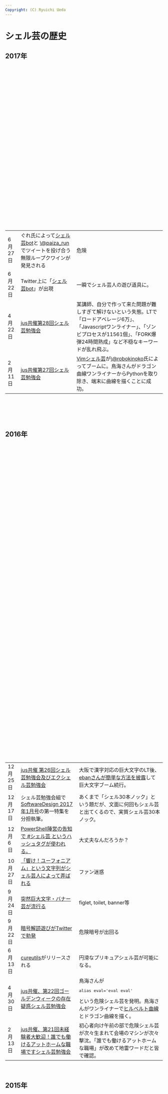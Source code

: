 ```yaml
---
Copyright: (C) Ryuichi Ueda
---
```


# シェル芸の歴史
<h2>2017年</h2><br />
<br />
<table><br />
<tbody><br />
<tr><br />
<td>6月27日</td><br />
<td>ぐれ氏によって<a href="https://twitter.com/minyoruminyon">シェル芸bot</a>と <a href="https://twitter.com/paiza_run">\@paiza_run</a> でツイートを投げ合う無限ループクワインが発見される</td><br />
<td>危険</td><br />
</tr><br />
<br />
<br />
<tr><br />
<td>6月22日</td><br />
<td>Twitter上に「<a href="https://twitter.com/minyoruminyon">シェル芸bot</a>」が出現</td><br />
<td>一瞬でシェル芸人の遊び道具に。</td><br />
</tr><br />
<br />
<tr><br />
<td>4月22日</td><br />
<td><a href="/?p=9632">jus共催第28回シェル芸勉強会</a></td><br />
<td>某講師、自分で作って来た問題が難しすぎて解けないという失態。LTで「ロードアベレージ6万」、「Javascriptワンライナー」、「ゾンビプロセスが11561個」、「FORK爆弾24時間熟成」など不穏なキーワードが乱れ飛ぶ。</td><br />
</tr><br />
<br />
<tr><br />
<td>2月11日</td><br />
<td><a href="/?p=9341">jus共催第27回シェル芸勉強会</a></td><br />
<td><a href="https://togetter.com/li/1080646">Vimシェル芸</a>が<a href="https://twitter.com/robokinoko">\@robokinoko</a>氏によってブームに。鳥海さんがドラゴン曲線ワンライナーからPythonを取り除き、端末に曲線を描くことに成功。</td><br />
</tr><br />
<br />
</tbody><br />
</table><br />
<br />
<br />
<br />
<h2>2016年</h2><br />
<table><br />
<tbody><br />
<br />
<br />
<td>12月25日</td><br />
<td><a href="https://togetter.com/li/1063223">jus共催 第26回シェル芸勉強会及びエクシェル芸勉強会</a></td><br />
<td>大阪で漢字対応の巨大文字のLT後、<a href="https://twitter.com/eban/status/813261361622884352">ebanさんが簡単な方法を披露</a>して巨大文字ブーム続行。</td><br />
</tr><br />
<br />
<br />
<td>12月17日</td><br />
<td>シェル芸勉強会組で<a href="http://gihyo.jp/magazine/SD/archive/2017/201701">SoftwareDesign 2017年1月号</a>の第一特集を分担執筆。</td><br />
<td>あくまで「シェル30本ノック」という題だが、文面に何回もシェル芸と出てくるので、実質シェル芸30本ノック。</td><br />
</tr><br />
<br />
<tr><br />
<td>12月6日</td><br />
<td><a href="https://twitter.com/ayatokura/status/806095968072396800">PowerShell陣営の告知で #シェル芸 というハッシュタグが使われる。</a></td><br />
<td>大丈夫なんだろうか？</td><br />
</tr><br />
<br />
<tr><br />
<td>10月27日</td><br />
<td><a href="http://togetter.com/li/1041621">「響け！ユーフォニアム」という文字列がシェル芸人によって弄ばれる</a></td><br />
<td>ファン迷惑</td><br />
</tr><br />
<br />
<tr><br />
<td>9月24日</td><br />
<td><a href="http://togetter.com/li/1028373">突然巨大文字・バナー芸が流行る</a></td><br />
<td>figlet, toilet, banner等</td><br />
</tr><br />
<br />
<tr><br />
<td>9月22日</td><br />
<td><a href="http://togetter.com/li/1027398">暗号解読遊びがTwitterで勃発</a></td><br />
<td>危険暗号が出回る</td><br />
</tr><br />
<br />
<tr><br />
<td>6月13日</td><br />
<td><a href="https://github.com/greymd/cureutils">cureutils</a>がリリースされる</td><br />
<td>円滑なプリキュアシェル芸が可能になる。</td><br />
</tr><br />
<br />
<tr><br />
<td>4月30日</td><br />
<td><a href="https://blog.ueda.asia/?p=8118">jus共催、第22回ゴールデンウィークの存在疑惑シェル芸勉強会</a></td><br />
<td>鳥海さんが<pre>alias eval='eval eval'</pre>という危険シェル芸を発明。鳥海さんがワンライナーで<a href="https://youtu.be/e3UPHCrOmzE">ヒルベルト曲線</a>とドラゴン曲線を描く。</td><br />
</tr><br />
<br />
<tr><br />
<td>2月13日</td><br />
<td><a href="http://togetter.com/li/938154">jus共催、第21回未経験者大歓迎！誰でも働けるアットホームな職場ですシェル芸勉強会</a></td><br />
<td>初心者向け午前の部で危険シェル芸が次々生まれて会場のマシンが次々撃沈。「誰でも働けるアットホームな職場」が改めて地雷ワードだと皆で確認。</td><br />
</tr><br />
<br />
</tbody><br />
</table><br />
<h2>2015年</h2><br />
<table><br />
<tbody><br />
<tr><br />
<td>12月22日</td><br />
<td>ぐれ氏「<a href="http://b.hatena.ne.jp/entry/qiita.com/greymd/items/a4ecf8e70f11eb1e5f72">たのしいな</a>」</td><br />
<td>たのしいな</td><br />
</tr><br />
<br />
<tr><br />
<td>10月31日</td><br />
<td><a href="http://togetter.com/li/893755">第19回シェル芸3周年記念勉強会</a></td><br />
<td><a href="https://twitter.com/mutz0623">むっつー氏</a>が<a href="http://www.slideshare.net/mutz0623">trueコマンドに0以外の終了ステータスを出させるという偉業を達成。</a></td><br />
</tr><br />
<br />
<tr><br />
<td>10月26日</td><br />
<td><a href="http://togetter.com/li/893396">マイナンバーシェル芸事件</a></td><br />
<td>マイナンバーのクラックが試みられる。当然、クラックはできないので冗談の範疇だと信じたい。</td><br />
</tr><br />
<br />
<tr><br />
<td>8月29日</td><br />
<td><a href="http://togetter.com/li/867184">第18回ニンニク入れますかシェル芸勉強会</a></td><br />
<td>午前の部開始。ぐれ氏の<a href="http://b.hatena.ne.jp/entry/www.slideshare.net/YasuhiroYamada1/arduino-52210988">例のLT</a>で会場が笑いすぎで腹痛。</td><br />
</tr><br />
<br />
<tr><br />
<td>7月24日</td><br />
<td><a href="http://togetter.com/li/851933">粋な町人の間でシェルしぐさが流行る</a></td><br />
<td>江戸しぐさを皮肉るつもりだったがあんまり皮肉った感じにはならず企画倒れムード。</td><br />
</tr><br />
<br />
<tr><br />
<td>5月15日</td><br />
<td><a href="https://blog.ueda.asia/?page_id=5787">シェルプログラミング実用テクニック発売</a></td><br />
<td>よりシェル芸っぽい本。</td><br />
</tr><br />
<br />
<tr><br />
<td>4月18日</td><br />
<td><a href="http://togetter.com/li/810033">第16回春だからログ解析するぞシェル芸勉強会</a></td><br />
<td><a href="http://papiro.hatenablog.jp/entry/2015/04/18/222408">福岡サテライトがはじめて開設される。</a></td><br />
</tr><br />
</tbody><br />
</table><br />
<br />
<h2>2014年</h2><br />
<br />
<table><br />
<tbody><br />
<tr><br />
<td>12月13日</td><br />
<td><a href="http://togetter.com/li/757291">第14回東京居残りシェル芸勉強会</a></td><br />
<td>鳥取で同時開催の日本UNIXユーザ会共催シェルスクリプトワークショップと中継。</td><br />
</tr><br />
<tr><br />
<td>10月5日</td><br />
<td><a href="http://togetter.com/li/727412">第13回危険でない方のシェル芸勉強会</a></td><br />
<td>初めて<a href="http://www.kunst1080.net/entry/2014/10/05/000541">大阪サテライト</a>が開設される。</td><br />
</tr><br />
<tr><br />
<td>9月25日</td><br />
<td><a href="https://blog.ueda.asia/?p=3967">ShellShockが起きる</a></td><br />
<td>なぜか「bashなんかなくなれ」と上田が罵声を浴びる on Twitter。</td><br />
</tr><br />
<tr><br />
<td>8月20日</td><br />
<td><a href="http://togetter.com/li/709172">危険シェル芸の発生</a></td><br />
<td>: () { : | : &amp; } ; :</td><br />
</tr><br />
<br />
<tr><br />
<td>8月7日</td><br />
<td><a href="http://ja.uncyclopedia.info/wiki/%E3%82%B7%E3%82%A7%E3%83%AB%E8%8A%B8">アンサイクロペディアにシェル芸のページが出現</a></td><br />
<td>同じ頃、ウィキペディアのシェル芸のページはUSP友の会のページに併合されて消える。</td><br />
</tr><br />
<br />
<tr><br />
<td>8月2日</td><br />
<td><a href="http://togetter.com/li/701509">第12回本当は怖くないシェル芸勉強会</a></td><br />
<td>鳥海さんがバックスラッシュを多用した<a href="https://twitter.com/ryuichiueda/status/495494677366202368">素数列挙変態ワンライナー</a>を披露して会場が恐怖のズンドコに。</td><br />
</tr><br />
<br />
<tr><br />
<td>7月2日</td><br />
<td><a href="https://blog.ueda.asia/?page_id=3237">シェルスクリプト高速開発手法入門</a>が発売される</td><br />
<td>表紙に「シェル芸を極めよ」と書いてあって失禁。</td><br />
</tr><br />
<br />
<br />
<tr><br />
<td>6月14日</td><br />
<td><a href="http://togetter.com/li/680441">jus & USP友の会共催 シェルワンライナー勉強会\@関西（第11回シェル芸勉強会）</a></td><br />
<td>大阪で初開催。jusさんと一緒にやるということで「シェル芸」という言葉は控えめに使用。なお2016年現在は(ry。このころ、<a href="https://twitter.com/eban">\@eban</a>さんに捕捉されたっぽい。東京サテライトがあって4人集まったっぽい。</td><br />
</tr><br />
<br />
<tr><br />
<td>3月26日</td><br />
<td>sed等で強引にエクセルファイルからデータを抜き出す技に「<a href="https://twitter.com/nullpopopo/status/448832135101968384">エクシェル芸</a>」と名前が付く。</td><br />
<td><a href="https://twitter.com/nullpopopo">\@nullpopopo</a>氏より。</td><br />
</tr><br />
<br />
<tr><br />
<td>2月15日</td><br />
<td><a href="http://togetter.com/li/631003">第9回寒中シェル芸勉強会</a></td><br />
<td>第4回〜第8回のまとめが見当たらないが、この頃にはxargsが乱用されていた模様。</td><br />
</tr><br />
<br />
</tbody><br />
</table><br />
&nbsp;<br />
<br />
<h2>2013年</h2><br />
<br />
<table><br />
<tbody><br />
<br />
<tr><br />
<td>11月18日</td><br />
<td>開眼シェルスクリプトの連載が<a href="http://gihyo.jp/magazine/SD/archive/2013/201312">SoftwareDesign 2013年12月号</a>で終了。</td><br />
<td>最初6ヶ月という話だったが2年、24回続く。</td><br />
</tr><br />
<br />
<tr><br />
<td>8月24日</td><br />
<td><a href="http://www.slideshare.net/ryuichiueda/20130824">第6回チャンピオンシップシェル芸ランナー勉強会</a></td><br />
<td><a href="http://ll.jus.or.jp/2013/">LLイベント（LLまつり）</a>内でチュートリアルとして実施。bashはlightweight languageだと主張。（そんなに主張したいわけではない。）</td><br />
</tr><br />
<br />
<tr><br />
<td>2月16日</td><br />
<td><a href="http://togetter.com/li/457159">第3回シェル芸爆破デスマッチ勉強会</a></td><br />
<td>sed縛りのシンプルな問題を扱う。この頃からシェル芸勉強会という名前で定着。</td><br />
</tr><br />
<br />
</tbody><br />
</table><br />
<br />
<h2>2012年</h2><br />
<table><br />
<tbody><br />
<tr><br />
<td>12月8日</td><br />
<td><a href="http://togetter.com/li/419987">第2回シェル芸人養成勉強会</a></td><br />
<td>現在は第2回シェル芸勉強会と呼称。まとめが残っている一番古いもので、出てくるコマンドが少ない。上田=女子高生というイメージが定着（どうでもいい）</td><br />
</tr><br />
<tr><br />
<td>10月27日</td><br />
<td><a href="https://heartbeats.jp/hbstudy/2012/10/hbstudy38.html">hbstudy#38</a></td><br />
<td>現在は第1回シェル芸勉強会と呼称。<span style="color:red">「シェル芸」という言葉が初めて使われる。</span></td><br />
</tr><br />
</tbody><br />
</table><br />
<br />
<h2>2011年</h2><br />
<table><br />
<tbody><br />
<tr><br />
<td>12月17日</td><br />
<td>「開眼シェルスクリプト」が<a href="http://gihyo.jp/magazine/SD/archive/2012/201201">SoftwareDesign 2012年1月号</a>から連載開始。</td><br />
<td>ふざけたい上田と、硬派な紙面作りをしたい編集Y様との長期に渡る「ふざけているとふざけていないの線引きの戦い」が始まる（2016年12月現在継続中）。</td><br />
</tr><br />
<br />
</tbody><br />
</table><br />
<br />
<br />
&nbsp;<br />
<h2>下書き</h2><br />
<ul><br />
 	<li>第10回記念シェル芸勉強会: http://togetter.com/li/651837</li><br />
 	<li>base64で会話</li><br />
</ul>
